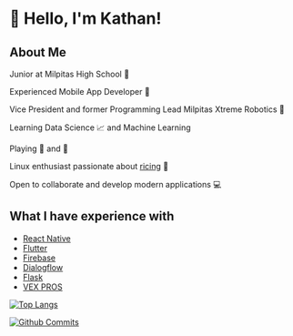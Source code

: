 # :wave: Hello, I'm Kathan!

## About Me 

Junior at Milpitas High School :school:

Experienced Mobile App Developer :iphone: 

Vice President and former Programming Lead Milpitas Xtreme Robotics :robot:

Learning Data Science :chart_with_upwards_trend: and Machine Learning

Playing :ping_pong: and :basketball: 

Linux enthusiast passionate about [ricing](https://github.com/kathansheth04/NordRice) 🍚

Open to collaborate and develop modern applications 💻

## What I have experience with 

* [React Native](https://reactnative.dev)
* [Flutter](https://flutter.dev)
* [Firebase](https://firebase.google.com)
* [Dialogflow](https://cloud.google.com/dialogflow/docs)
* [Flask](https://flask.palletsprojects.com/en/1.1.x/)
* [VEX PROS](https://pros.cs.purdue.edu)


[![Top Langs](https://github-readme-stats.vercel.app/api/top-langs/?username=kathansheth04&langs_count=5&include_all_commits=true&count_private=true&theme=dark&layout=compact)](https://github.com/kathansheth04)

[![Github Commits](https://github-readme-stats.vercel.app/api?username=kathansheth04&show_icons=true&include_all_commits=true&count_private=true&theme=dark&include_private=true)](htts://github.com/kathansheth04)
